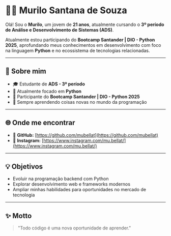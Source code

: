 # 👨‍💻 Murilo Santana de Souza

Olá! Sou o **Murilo**, um jovem de **21 anos**, atualmente cursando o **3º período de Análise e Desenvolvimento de Sistemas (ADS)**.

Atualmente estou participando do **Bootcamp Santander | DIO - Python 2025**, aprofundando meus conhecimentos em desenvolvimento com foco na linguagem **Python** e no ecossistema de tecnologias relacionadas.

---

## 🚀 Sobre mim

- 🎓 Estudante de **ADS - 3º período**
- 🐍 Atualmente focado em **Python**
- 💼 Participante do **Bootcamp Santander | DIO - Python 2025**
- 🌱 Sempre aprendendo coisas novas no mundo da programação

---

## 🌐 Onde me encontrar

- 📌 **GitHub:** [https://github.com/mubellat](https://github.com/mubellat)
- 📸 **Instagram:** [https://www.instagram.com/mu.bellat/](https://www.instagram.com/mu.bellat/)

---

## 💡 Objetivos

- Evoluir na programação backend com Python
- Explorar desenvolvimento web e frameworks modernos
- Ampliar minhas habilidades para oportunidades no mercado de tecnologia

---

## ✨ Motto

> "Todo código é uma nova oportunidade de aprender."

